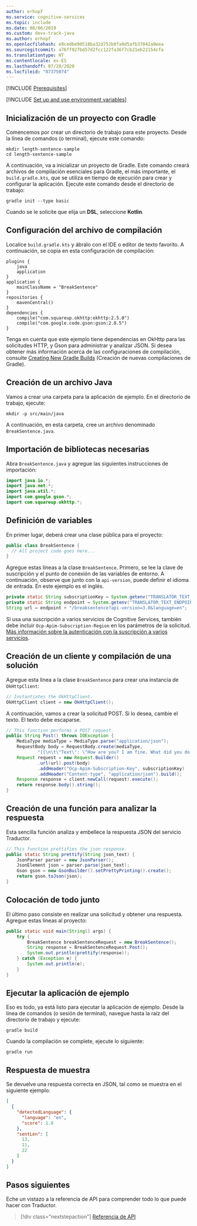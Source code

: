 ```yaml
---
author: erhopf
ms.service: cognitive-services
ms.topic: include
ms.date: 08/06/2019
ms.custom: devx-track-java
ms.author: erhopf
ms.openlocfilehash: e9cedbe90518ba32d752b0fa9d5afb37042a9eea
ms.sourcegitcommit: a76ff927bd57d2fcc122fa36f7cb21eb22154cfa
ms.translationtype: HT
ms.contentlocale: es-ES
ms.lasthandoff: 07/28/2020
ms.locfileid: "87375074"
---
```

[!INCLUDE [Prerequisites](prerequisites-java.md)]

[!INCLUDE [Set up and use environment variables](setup-env-variables.md)]

## <a name="initialize-a-project-with-gradle"></a>Inicialización de un proyecto con Gradle

Comencemos por crear un directorio de trabajo para este proyecto. Desde la línea de comandos (o terminal), ejecute este comando:

```console
mkdir length-sentence-sample
cd length-sentence-sample
```

A continuación, va a inicializar un proyecto de Gradle. Este comando creará archivos de compilación esenciales para Gradle, el más importante, el `build.gradle.kts`, que se utiliza en tiempo de ejecución para crear y configurar la aplicación. Ejecute este comando desde el directorio de trabajo:

```console
gradle init --type basic
```

Cuando se le solicite que elija un **DSL**, seleccione **Kotlin**.

## <a name="configure-the-build-file"></a>Configuración del archivo de compilación

Localice `build.gradle.kts` y ábralo con el IDE o editor de texto favorito. A continuación, se copia en esta configuración de compilación:

```
plugins {
    java
    application
}
application {
    mainClassName = "BreakSentence"
}
repositories {
    mavenCentral()
}
dependencies {
    compile("com.squareup.okhttp:okhttp:2.5.0")
    compile("com.google.code.gson:gson:2.8.5")
}
```

Tenga en cuenta que este ejemplo tiene dependencias en OkHttp para las solicitudes HTTP, y Gson para administrar y analizar JSON. Si desea obtener más información acerca de las configuraciones de compilación, consulte [Creating New Gradle Builds](https://guides.gradle.org/creating-new-gradle-builds/) (Creación de nuevas compilaciones de Gradle).

## <a name="create-a-java-file"></a>Creación de un archivo Java

Vamos a crear una carpeta para la aplicación de ejemplo. En el directorio de trabajo, ejecute:

```console
mkdir -p src/main/java
```

A continuación, en esta carpeta, cree un archivo denominado `BreakSentence.java`.

## <a name="import-required-libraries"></a>Importación de bibliotecas necesarias

Abra `BreakSentence.java` y agregue las siguientes instrucciones de importación:

```java
import java.io.*;
import java.net.*;
import java.util.*;
import com.google.gson.*;
import com.squareup.okhttp.*;
```


## <a name="define-variables"></a>Definición de variables

En primer lugar, deberá crear una clase pública para el proyecto:

```java
public class BreakSentence {
  // All project code goes here...
}
```

Agregue estas líneas a la clase `BreakSentence`. Primero, se lee la clave de suscripción y el punto de conexión de las variables de entorno. A continuación, observe que junto con la `api-version`, puede definir el idioma de entrada. En este ejemplo es el inglés.

```java
private static String subscriptionKey = System.getenv("TRANSLATOR_TEXT_SUBSCRIPTION_KEY");
private static String endpoint = System.getenv("TRANSLATOR_TEXT_ENDPOINT");
String url = endpoint + "/breaksentence?api-version=3.0&language=en";
```
Si usa una suscripción a varios servicios de Cognitive Services, también debe incluir `Ocp-Apim-Subscription-Region` en los parámetros de la solicitud. [Más información sobre la autenticación con la suscripción a varios servicios](https://docs.microsoft.com/azure/cognitive-services/translator/reference/v3-0-reference#authentication).

## <a name="create-a-client-and-build-a-request"></a>Creación de un cliente y compilación de una solución

Agregue esta línea a la clase `BreakSentence` para crear una instancia de `OkHttpClient`:

```java
// Instantiates the OkHttpClient.
OkHttpClient client = new OkHttpClient();
```

A continuación, vamos a crear la solicitud POST. Si lo desea, cambie el texto. El texto debe escaparse.

```java
// This function performs a POST request.
public String Post() throws IOException {
    MediaType mediaType = MediaType.parse("application/json");
    RequestBody body = RequestBody.create(mediaType,
            "[{\n\t\"Text\": \"How are you? I am fine. What did you do today?\"\n}]");
    Request request = new Request.Builder()
            .url(url).post(body)
            .addHeader("Ocp-Apim-Subscription-Key", subscriptionKey)
            .addHeader("Content-type", "application/json").build();
    Response response = client.newCall(request).execute();
    return response.body().string();
}
```

## <a name="create-a-function-to-parse-the-response"></a>Creación de una función para analizar la respuesta

Esta sencilla función analiza y embellece la respuesta JSON del servicio Traductor.

```java
// This function prettifies the json response.
public static String prettify(String json_text) {
    JsonParser parser = new JsonParser();
    JsonElement json = parser.parse(json_text);
    Gson gson = new GsonBuilder().setPrettyPrinting().create();
    return gson.toJson(json);
}
```

## <a name="put-it-all-together"></a>Colocación de todo junto

El último paso consiste en realizar una solicitud y obtener una respuesta. Agregue estas líneas al proyecto:

```java
public static void main(String[] args) {
    try {
        BreakSentence breakSentenceRequest = new BreakSentence();
        String response = BreakSentenceRequest.Post();
        System.out.println(prettify(response));
    } catch (Exception e) {
        System.out.println(e);
    }
}
```

## <a name="run-the-sample-app"></a>Ejecutar la aplicación de ejemplo

Eso es todo, ya está listo para ejecutar la aplicación de ejemplo. Desde la línea de comandos (o sesión de terminal), navegue hasta la raíz del directorio de trabajo y ejecute:

```console
gradle build
```

Cuando la compilación se complete, ejecute lo siguiente:

```console
gradle run
```

## <a name="sample-response"></a>Respuesta de muestra

Se devuelve una respuesta correcta en JSON, tal como se muestra en el siguiente ejemplo:

```json
[
  {
    "detectedLanguage": {
      "language": "en",
      "score": 1.0
    },
    "sentLen": [
      13,
      11,
      22
    ]
  }
]
```

## <a name="next-steps"></a>Pasos siguientes

Eche un vistazo a la referencia de API para comprender todo lo que puede hacer con Traductor.

> [!div class="nextstepaction"]
> [Referencia de API](https://docs.microsoft.com/azure/cognitive-services/translator/reference/v3-0-reference)
